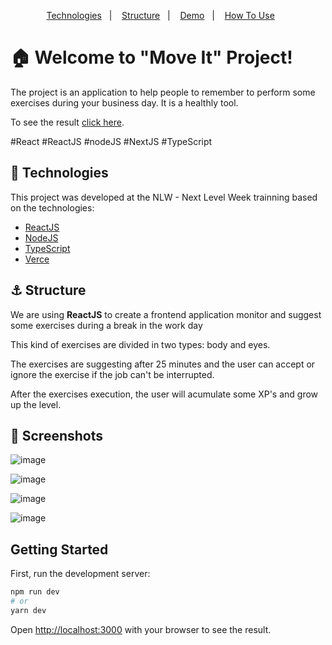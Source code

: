 <p align="center">  
  <a href="#rocket-technologies">Technologies</a>&nbsp;&nbsp;&nbsp;|&nbsp;&nbsp;&nbsp;  
  <a href="#anchor-structure">Structure</a>&nbsp;&nbsp;&nbsp;|&nbsp;&nbsp;&nbsp;  
  <a href="#movie_camera-screenshots">Demo</a>&nbsp;&nbsp;&nbsp;|&nbsp;&nbsp;&nbsp;
  <a href="#information_source-how-to-use">How To Use</a>&nbsp;&nbsp;&nbsp;&nbsp;&nbsp;&nbsp;
</p>

# :house: Welcome to "Move It" Project!

The project is an application to help people to remember to perform some exercises during your business day. It is a healthly tool.

To see the result [click here](https://moveit-ten-lilac.vercel.app/).

#React #ReactJS #nodeJS #NextJS #TypeScript

## :rocket: Technologies

This project was developed at the NLW - Next Level Week trainning based on the technologies:

- [ReactJS](https://reactjs.org/)
- [NodeJS](https://nodejs.org/en/)
- [TypeScript](https://www.typescriptlang.org/)
- [Verce](https://vercel.com)

## :anchor: Structure

We are using **ReactJS** to create a frontend application monitor and suggest some exercises during a break in the work day

This kind of exercises are divided in two types: body and eyes.

The exercises are suggesting after 25 minutes and the user can accept or ignore the exercise if the job can't be interrupted. 

After the exercises execution, the user will acumulate some XP's and grow up the level.

## :movie_camera: Screenshots
  

  ![image](https://user-images.githubusercontent.com/62657321/109442205-4dea4500-7a16-11eb-9689-a2b2b306fbc9.png)

  ![image](https://user-images.githubusercontent.com/62657321/109442301-91dd4a00-7a16-11eb-97cf-1bd9cc1d0263.png)

  ![image](https://user-images.githubusercontent.com/62657321/109442349-b89b8080-7a16-11eb-9c7b-b56379fc9534.png)

  ![image](https://user-images.githubusercontent.com/62657321/109442391-d537b880-7a16-11eb-8593-d56d0bbc969f.png)


## Getting Started

First, run the development server:

```bash
npm run dev
# or
yarn dev
```

Open [http://localhost:3000](http://localhost:3000) with your browser to see the result.


